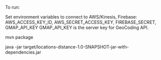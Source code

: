 To run:

Set environment variables to connect to AWS/Kinesis, Firebase: AWS_ACCESS_KEY_ID, AWS_SECRET_ACCESS_KEY, FIREBASE_SECRET, GMAP_API_KEY
GMAP_API_KEY is the server key for GeoCoding API.

mvn package

java -jar target/locations-distance-1.0-SNAPSHOT-jar-with-dependencies.jar